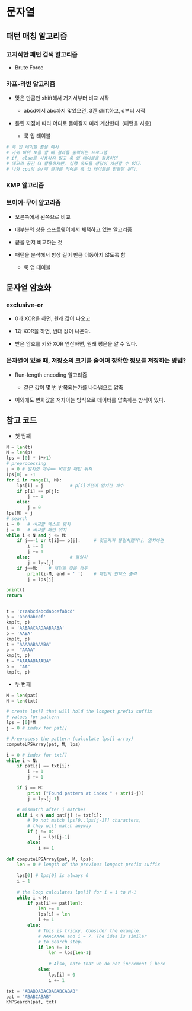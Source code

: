 # 문자열

## 패턴 매칭 알고리즘

### 고지식한 패턴 검색 알고리즘

- Brute Force

### 카프-라빈 알고리즘

- 맞은 만큼만 shift해서 거기서부터 비교 시작

    - abcd에서 abc까지 맞았으면, 3칸 shift하고, d부터 시작

- 틀린 지점에 따라 어디로 돌아갈지 미리 계산한다. (패턴을 사용)

    - 룩 업 테이블

```python
# 룩 업 테이블 활용 예시
# 가위 바위 보를 할 때 결과를 출력하는 프로그램
# if, else를 사용하지 말고 룩 업 테이블을 활용하면
# 메모리 공간 더 활용하지만, 실행 속도를 상당히 개선할 수 있다.
# 나와 cpu의 승/패 결과를 적어둔 룩 업 테이블을 만들면 된다.
```

### KMP 알고리즘

### 보이어-무어 알고리즘

- 오른쪽에서 왼쪽으로 비교

- 대부분의 상용 소프트웨어에서 채택하고 있는 알고리즘

- 끝을 먼저 비교하는 것

- 패턴을 분석해서 항상 길이 만큼 이동하지 않도록 함

    - 룩 업 테이블

## 문자열 암호화

### exclusive-or

- 0과 XOR을 하면, 원래 값이 나오고

- 1과 XOR을 하면, 반대 값이 나온다.

- 받은 암호를 키와 XOR 연산하면, 원래 평문을 알 수 있다.

### 문자열이 있을 때, 저장소의 크기를 줄이며 정확한 정보를 저장하는 방법?

- Run-length encoding 알고리즘

    - 같은 값이 몇 번 반복되는가를 나타냄으로 압축

- 이외에도 변화값을 저자아는 방식으로 데이터를 압축하는 방식이 있다.


## 참고 코드

- 첫 번째

```python
N = len(t)
M = len(p)
lps = [0] * (M+1)
# preprocessing
j = 0 # 일치한 개수== 비교할 패턴 위치
lps[0] = -1
for i in range(1, M):
    lps[i] = j          # p[i]이전에 일치한 개수
    if p[i] == p[j]:
        j += 1
    else:
        j = 0
lps[M] = j
# search
i = 0   # 비교할 텍스트 위치
j = 0   # 비교할 패턴 위치
while i < N and j <= M:
    if j==-1 or t[i]== p[j]:     # 첫글자자 불일치했거나, 일치하면
        i += 1
        j += 1
    else:               # 불일치
        j = lps[j]
    if j==M:    # 패턴을 찾을 경우
        print(i-M, end = ' ')    # 패턴의 인덱스 출력
        j = lps[j]

print()
return


t = 'zzzabcdabcdabcefabcd'
p = 'abcdabcef'
kmp(t, p)
t = 'AABAACAADAABAABA'
p = 'AABA'
kmp(t, p)
t = "AAAAABAAABA"
p =  "AAAA"
kmp(t, p)
t = "AAAAABAAABA"
p =  "AA"
kmp(t, p)
```

- 두 번째

```python
M = len(pat)
N = len(txt)

# create lps[] that will hold the longest prefix suffix 
# values for pattern
lps = [0]*M
j = 0 # index for pat[]

# Preprocess the pattern (calculate lps[] array)
computeLPSArray(pat, M, lps)

i = 0 # index for txt[]
while i < N:
    if pat[j] == txt[i]:
        i += 1
        j += 1

    if j == M:
        print ("Found pattern at index " + str(i-j))
        j = lps[j-1]

    # mismatch after j matches
    elif i < N and pat[j] != txt[i]:
        # Do not match lps[0..lps[j-1]] characters,
        # they will match anyway
        if j != 0:
            j = lps[j-1]
        else:
            i += 1
  
def computeLPSArray(pat, M, lps):
    len = 0 # length of the previous longest prefix suffix
  
    lps[0] # lps[0] is always 0
    i = 1
  
    # the loop calculates lps[i] for i = 1 to M-1
    while i < M:
        if pat[i]== pat[len]:
            len += 1
            lps[i] = len
            i += 1
        else:
            # This is tricky. Consider the example.
            # AAACAAAA and i = 7. The idea is similar 
            # to search step.
            if len != 0:
                len = lps[len-1]
  
                # Also, note that we do not increment i here
            else:
                lps[i] = 0
                i += 1

txt = "ABABDABACDABABCABAB"
pat = "ABABCABAB"
KMPSearch(pat, txt)
```